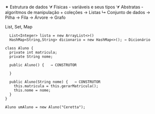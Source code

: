 ✦ Estrutura de dados
  ⮛ Físicas - variáveis e seus tipos
  ⮛ Abstratas - algoritmos de manipulação + coleções
    → Listas
      ↳ Conjunto de dados
    → Pilha
    → Fila
    → Árvore
    → Grafo
    
List, Set, Map

```
  List<Integer> lista = new ArrayList<>()
  HashMap<String,String> dicionario = new HashMap<>(); → Dicionário

class Aluno {
  private int matricula;
  private String nome;

  public Aluno() {   → CONSTRUTOR

  }

  public Aluno(String nome) {   → CONSTRUTOR
    this.matricula = this.gerarMatricula();
    this.nome = nome;
  }
}

Aluno umAluno = new Aluno("Ceretta");
```

